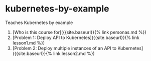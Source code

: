 # kubernetes-by-example
Teaches Kubernetes by example

1. [Who is this course for]({{site.baseurl}}{% link personas.md %})
2. [Problem 1: Deploy API to Kubernetes]({{site.baseurl}}{% link lesson1.md %})
3. [Problem 2: Deploy multiple instances of an API to Kubernetes]({{site.baseurl}}{% link lesson2.md %})